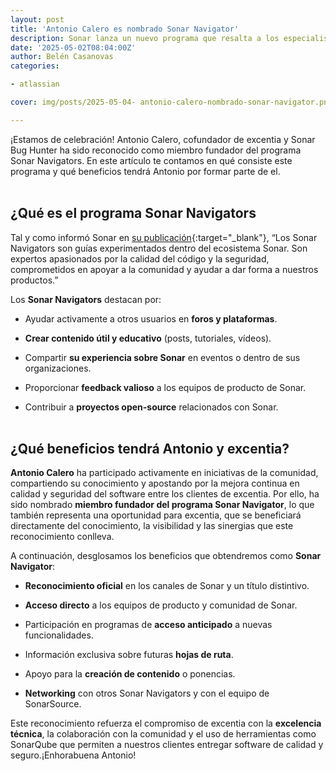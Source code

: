 ```yaml
---
layout: post
title: 'Antonio Calero es nombrado Sonar Navigator'
description: Sonar lanza un nuevo programa que resalta a los especialistas en conocimientos en Sonar. ¿Quieres saber de qué se trata?
date: '2025-05-02T08:04:00Z'
author: Belén Casanovas
categories:

- atlassian

cover: img/posts/2025-05-04- antonio-calero-nombrado-sonar-navigator.png

---
```


¡Estamos de celebración! Antonio Calero, cofundador de excentia y Sonar Bug Hunter ha sido reconocido como miembro fundador del programa Sonar Navigators. En este artículo te contamos en qué consiste este programa y qué beneficios tendrá Antonio por formar parte de el. 
<br><br>

<h2>¿Qué es el programa Sonar Navigators</h2>

Tal y como informó Sonar en [su publicación](https://community.sonarsource.com/t/launching-sonar-navigators-program/139645){:target="_blank"}, “Los Sonar Navigators son guías experimentados dentro del ecosistema Sonar. Son expertos apasionados por la calidad del código y la seguridad, comprometidos en apoyar a la comunidad y ayudar a dar forma a nuestros productos.”

Los **Sonar Navigators** destacan por:

- Ayudar activamente a otros usuarios en **foros y plataformas**.

- **Crear contenido útil y educativo** (posts, tutoriales, vídeos).

- Compartir **su experiencia sobre Sonar** en eventos o dentro de sus organizaciones.

- Proporcionar **feedback valioso** a los equipos de producto de Sonar.

- Contribuir a **proyectos open-source** relacionados con Sonar.
<br><br>

<h2>¿Qué beneficios tendrá Antonio y excentia?</h2>

**Antonio Calero** ha participado activamente en iniciativas de la comunidad, compartiendo su conocimiento y apostando por la mejora continua en calidad y seguridad del software entre los clientes de excentia. Por ello, ha sido nombrado **miembro fundador del programa Sonar Navigator**, lo que también representa una oportunidad para excentia, que se beneficiará directamente del conocimiento, la visibilidad y las sinergias que este reconocimiento conlleva.

A continuación, desglosamos los beneficios que obtendremos como **Sonar Navigator**: 

- **Reconocimiento oficial** en los canales de Sonar y un título distintivo.

- **Acceso directo** a los equipos de producto y comunidad de Sonar.

- Participación en programas de **acceso anticipado** a nuevas funcionalidades.

- Información exclusiva sobre futuras **hojas de ruta**.

- Apoyo para la **creación de contenido** o ponencias.

- **Networking** con otros Sonar Navigators y con el equipo de SonarSource.

Este reconocimiento refuerza el compromiso de excentia con la **excelencia técnica**, la colaboración con la comunidad y el uso de herramientas como SonarQube que permiten a nuestros clientes entregar software de calidad y seguro.¡Enhorabuena Antonio!
